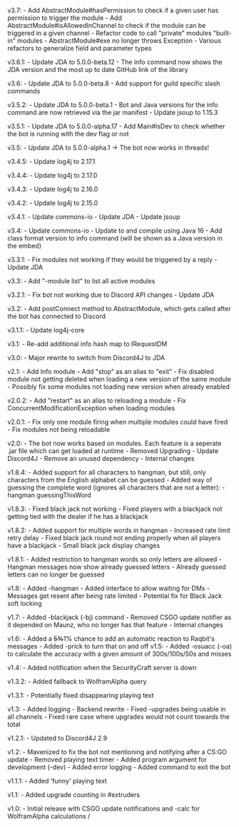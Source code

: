 v3.7:	- Add AbstractModule#hasPermission to check if a given user has permission to trigger the module
		- Add AbstractModule#isAllowedInChannel to check if the module can be triggered in a given channel
		- Refactor code to call "private" modules "built-in" modules
		- AbstractModule#exe no longer throws Exception
		- Various refactors to generalize field and parameter types

v3.6.1:	- Update JDA to 5.0.0-beta.12
		- The info command now shows the JDA version and the most up to date GitHub link of the library

v3.6:	- Update JDA to 5.0.0-beta.8
		- Add support for guild specific slash commands

v3.5.2:	- Update JDA to 5.0.0-beta.1
		- Bot and Java versions for the info command are now retrieved via the jar manifest
		- Update jsoup to 1.15.3

v3.5.1:	- Update JDA to 5.0.0-alpha.17
		- Add Main#isDev to check whether the bot is running with the dev flag or not

v3.5:	- Update JDA to 5.0.0-alpha.1
			-> The bot now works in threads!

v3.4.5: - Update log4j to 2.17.1

v3.4.4: - Update log4j to 2.17.0

v3.4.3: - Update log4j to 2.16.0

v3.4.2: - Update log4j to 2.15.0

v3.4.1:	- Update commons-io
		- Update JDA
		- Update jsoup

v3.4:	- Update commons-io
		- Update to and compile using Java 16
		- Add class format version to info command (will be shown as a Java version in the embed)

v3.3.1:	- Fix modules not working if they would be triggered by a reply
		- Update JDA

v3.3:	- Add "-module list" to list all active modules

v3.2.1:	- Fix bot not working due to Discord API changes
		- Update JDA

v3.2:	- Add postConnect method to AbstractModule, which gets called after the bot has connected to Discord

v3.1.1:	- Update log4j-core

v3.1:	- Re-add additional info hash map to IRequestDM

v3.0:	- Major rewrite to switch from Discord4J to JDA

v2.1:   - Add Info module
		- Add "stop" as an alias to "exit"
		- Fix disabled module not getting deleted when loading a new version of the same module
		- Possibly fix some modules not loading new version when already enabled

v2.0.2: - Add "restart" as an alias to reloading a module
		- Fix ConcurrentModificationException when loading modules

v2.0.1: - Fix only one module firing when multiple modules could have fired
		- Fix modules not being reloadable

v2.0:	- The bot now works based on modules. Each feature is a seperate .jar file which can get loaded at runtime
 		- Removed Upgrading
 		- Update Discord4J
 		- Remove an unused dependency
 		- Internal changes
 
v1.8.4:	- Added support for all characters to hangman, but still, only characters from the English alphabet can be guessed
 		- Added way of guessing the complete word (ignores all characters that are not a letter): -hangman guessingThisWord
 
v1.8.3:	- Fixed black jack not working
 		- Fixed players with a blackjack not getting tied with the dealer if he has a blackjack
 
v1.8.2:	- Added support for multiple words in hangman
 		- Increased rate limit retry delay
 		- Fixed black jack round not ending properly when all players have a blackjack
 		- Small black jack display changes
 
v1.8.1:	- Added restriction to hangman words so only letters are allowed
 		- Hangman messages now show already guessed letters
 		- Already guessed letters can no longer be guessed
 
v1.8:	- Added -hangman
 		- Added interface to allow waiting for DMs
 		- Messages get resent after being rate limited
 		- Potential fix for Black Jack soft locking
 
v1.7:	- Added -blackjack (-bj) command
 		- Removed CSGO update notifier as it depended on Maunz, who no longer has that feature
 		- Internal changes
 
v1.6:	- Added a ~~5%~~1% chance to add an automatic reaction to Raqbit's messages
 		- Added -prick to turn that on and off
v1.5:	- Added -osuacc (-oa) to calculate the accuracy with a given amount of 300s/100s/50s and misses
 
v1.4:	- Added notification when the SecurityCraft server is down
 
v1.3.2: - Added fallback to WolframAlpha query
 
v1.3.1:	- Potentially fixed disappearing playing text
 
v1.3:	- Added logging
 		- Backend rewrite
 		- Fixed -upgrades being usable in all channels
 		- Fixed rare case where upgrades would not count towards the total
 
v1.2.1:	- Updated to Discord4J 2.9
 
v1.2:	- Mavenized to fix the bot not mentioning and notifying after a CS:GO update
 		- Removed playing text timer
 		- Added program argument for development (-dev)
 		- Added error logging
 		- Added command to exit the bot
 
v1.1.1:	- Added 'funny' playing text
 
v1.1: 	- Added upgrade counting in #extruders
 
v1.0: 	- Initial release with CSGO update notifications and -calc for WolframAlpha calculations
 /
